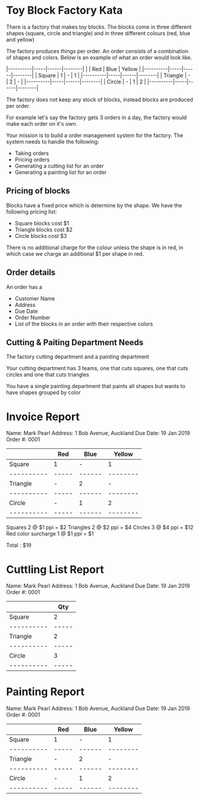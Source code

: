 #  Toy Block Factory Kata

There is a factory that makes toy blocks. The blocks come in three different shapes (square, circle and triangle) and in three different colours (red, blue and yellow)

The factory produces things per order. An order consists of a combination of shapes and colors. Below is an example of what an order would look like.

|----------|-----|------|--------|
|          | Red | Blue | Yellow |
|----------|-----|------|--------|
| Square   | 1   | -    | 1      |
|----------|-----|------|--------|
| Triangle | -   | 2    | -      |
|----------|-----|------|--------|
| Circle   | -   | 1    | 2      |
|----------|-----|------|--------|

The factory does not keep any stock of blocks, instead blocks are produced per order.  

For example let's say the factory gets 3 orders in a day, the factory would make each order on it's own.

Your mission is to build a order management system for the factory. The system needs to handle the following:

- Taking orders
- Pricing orders
- Generating a cutting list for an order  
- Generating a painting list for an order

## Pricing of blocks

Blocks have a fixed price which is determine by the shape. We have the following pricing list:

- Square blocks cost $1 
- Triangle blocks cost $2 
- Circle blocks cost $3

There is no additional charge for the colour unless the shape is in red, in which case we charge an additional $1 per shape in red.

## Order details

An order has a
- Customer Name
- Address
- Due Date
- Order Number
- List of the blocks in an order with their respective colors

## Cutting & Paiting Department Needs

The factory cutting department and a painting department

Your cutting department has 3 teams, one that cuts squares, one that cuts circles and one that cuts triangles

You have a single painting department that paints all shapes but wants to have shapes grouped by color

# Invoice Report

Name: Mark Pearl
Address: 1 Bob Avenue, Auckland
Due Date: 19 Jan 2019
Order #: 0001

|          | Red | Blue | Yellow |
|----------|-----|------|--------|
| Square   | 1   | -    | 1      |
|----------|-----|------|--------|
| Triangle | -   | 2    | -      |
|----------|-----|------|--------|
| Circle   | -   | 1    | 2      |
|----------|-----|------|--------|

Squares 		2 @ $1 ppi = $2
Triangles		2 @ $2 ppi = $4
Circles			3 @ $4 ppi = $12
Red color surcharge	1 @ $1 ppi = $1

Total : $19

# Cuttling List Report

Name: Mark Pearl
Address: 1 Bob Avenue, Auckland
Due Date: 19 Jan 2019
Order #: 0001

|          | Qty |
|----------|-----|
| Square   | 2   |
|----------|-----|
| Triangle | 2   |
|----------|-----|
| Circle   | 3   |
|----------|-----|

# Painting Report

Name: Mark Pearl
Address: 1 Bob Avenue, Auckland
Due Date: 19 Jan 2019
Order #: 0001

|          | Red | Blue | Yellow |
|----------|-----|------|--------|
| Square   | 1   | -    | 1      |
|----------|-----|------|--------|
| Triangle | -   | 2    | -      |
|----------|-----|------|--------|
| Circle   | -   | 1    | 2      |
|----------|-----|------|--------|

<Paste>

